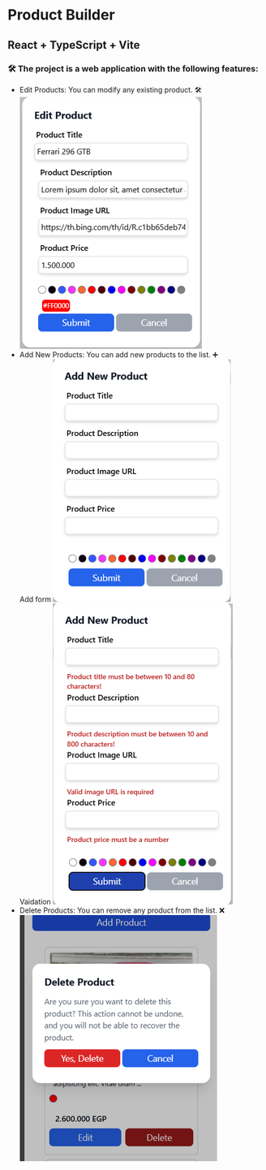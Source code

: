 # Product Builder
## React + TypeScript + Vite

<h3>🛠️ The project is a web application with the following features: </h3>




<ul>
  <li> Edit Products: You can modify any existing product. 🛠️</li>
    <img src="./editForm.png"/>
  <li> Add New Products: You can add new products to the list. ➕</li>
    <span> Add form </span>
    <img src="./addForm.png"/>
    <br/>
    <span> Vaidation </span>
    <img src="./addWithValidation.png"/>
  <li>Delete Products: You can remove any product from the list. ❌ </li>
    <img src="./deleteModal.png"/>
</ul>
